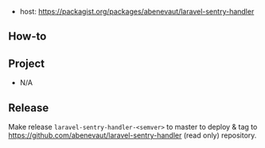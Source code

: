 - host: https://packagist.org/packages/abenevaut/laravel-sentry-handler

## How-to


## Project

- N/A

## Release

Make release `laravel-sentry-handler-<semver>` to master to deploy & tag to https://github.com/abenevaut/laravel-sentry-handler (read only) repository.
